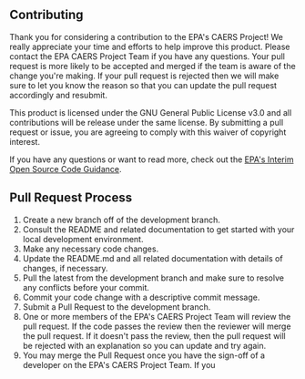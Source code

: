 ## Contributing

Thank you for considering a contribution to the EPA's CAERS Project!  We really appreciate your time and efforts to help improve this product.  Please contact the EPA CAERS Project Team if you have any questions.  Your pull request is more likely to be accepted and merged if the team is aware of the change you're making.  If your pull request is rejected then we will make sure to let you know the reason so that you can update the pull request accordingly and resubmit.

This product is licensed under the GNU General Public License v3.0 and all contributions will be release under the same license.  By submitting a pull request or issue, you are agreeing to comply with this waiver of copyright interest.

If you have any questions or want to read more, check out the [EPA's Interim Open Source Code Guidance](https://developer.epa.gov/guide/open-source-code/).


## Pull Request Process

1. Create a new branch off of the development branch.
2. Consult the README and related documentation to get started with your local development environment.
3. Make any necessary code changes.
4. Update the README.md and all related documentation with details of changes, if necessary.
5. Pull the latest from the development branch and make sure to resolve any conflicts before your commit.
6. Commit your code change with a descriptive commit message.
7. Submit a Pull Request to the development branch.
8. One or more members of the EPA's CAERS Project Team will review the pull request.  If the code passes the review then the reviewer will merge the pull request.  If it doesn't pass the review, then the pull request will be rejected with an explanation so you can update and try again.
9. You may merge the Pull Request once you have the sign-off of a developer on the EPA's CAERS Project Team.  If you
